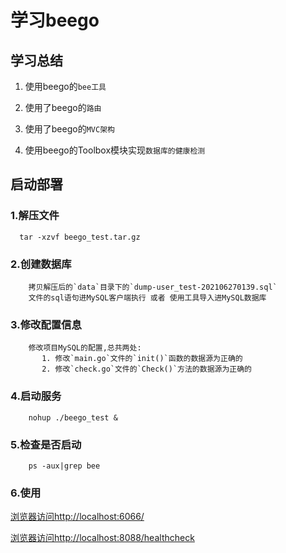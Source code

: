 # 学习beego

## 学习总结
1. 使用beego的`bee工具`

2. 使用了beego的`路由`

3. 使用了beego的`MVC架构`

4. 使用beego的Toolbox模块实现`数据库的健康检测`

## 启动部署

### 1.解压文件
```shell script
  tar -xzvf beego_test.tar.gz
```

### 2.创建数据库
```    
    拷贝解压后的`data`目录下的`dump-user_test-202106270139.sql`
    文件的sql语句进MySQL客户端执行 或者 使用工具导入进MySQL数据库
```

### 3.修改配置信息
```
    修改项目MySQL的配置,总共两处:
       1. 修改`main.go`文件的`init()`函数的数据源为正确的
       2. 修改`check.go`文件的`Check()`方法的数据源为正确的
```

### 4.启动服务
``` shell script
    nohup ./beego_test &
```

### 5.检查是否启动
```shell script
    ps -aux|grep bee
```

### 6.使用
[浏览器访问http://localhost:6066/](
http://localhost:6066/
)

[浏览器访问http://localhost:8088/healthcheck](
http://localhost:8088/
)
